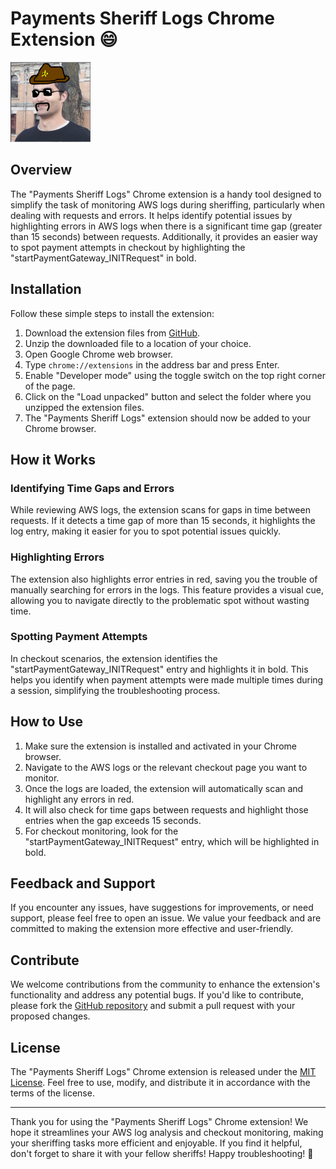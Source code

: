 # Payments Sheriff Logs Chrome Extension :smile:

![Extension Icon](icon.png)

## Overview

The "Payments Sheriff Logs" Chrome extension is a handy tool designed to simplify the task of monitoring AWS logs during sheriffing, particularly when dealing with requests and errors. It helps identify potential issues by highlighting errors in AWS logs when there is a significant time gap (greater than 15 seconds) between requests. Additionally, it provides an easier way to spot payment attempts in checkout by highlighting the "startPaymentGateway_INITRequest" in bold.

## Installation

Follow these simple steps to install the extension:

1. Download the extension files from [GitHub](https://github.com/your-username/payments-sheriff-logs).
2. Unzip the downloaded file to a location of your choice.
3. Open Google Chrome web browser.
4. Type `chrome://extensions` in the address bar and press Enter.
5. Enable "Developer mode" using the toggle switch on the top right corner of the page.
6. Click on the "Load unpacked" button and select the folder where you unzipped the extension files.
7. The "Payments Sheriff Logs" extension should now be added to your Chrome browser.

## How it Works

### Identifying Time Gaps and Errors

While reviewing AWS logs, the extension scans for gaps in time between requests. If it detects a time gap of more than 15 seconds, it highlights the log entry, making it easier for you to spot potential issues quickly.

### Highlighting Errors

The extension also highlights error entries in red, saving you the trouble of manually searching for errors in the logs. This feature provides a visual cue, allowing you to navigate directly to the problematic spot without wasting time.

### Spotting Payment Attempts

In checkout scenarios, the extension identifies the "startPaymentGateway_INITRequest" entry and highlights it in bold. This helps you identify when payment attempts were made multiple times during a session, simplifying the troubleshooting process.

## How to Use

1. Make sure the extension is installed and activated in your Chrome browser.
2. Navigate to the AWS logs or the relevant checkout page you want to monitor.
3. Once the logs are loaded, the extension will automatically scan and highlight any errors in red.
4. It will also check for time gaps between requests and highlight those entries when the gap exceeds 15 seconds.
5. For checkout monitoring, look for the "startPaymentGateway_INITRequest" entry, which will be highlighted in bold.

## Feedback and Support

If you encounter any issues, have suggestions for improvements, or need support, please feel free to open an issue. We value your feedback and are committed to making the extension more effective and user-friendly.

## Contribute

We welcome contributions from the community to enhance the extension's functionality and address any potential bugs. If you'd like to contribute, please fork the [GitHub repository](https://github.com/vbarzana/payments-sheriff-logs) and submit a pull request with your proposed changes.

## License

The "Payments Sheriff Logs" Chrome extension is released under the [MIT License](LICENSE). Feel free to use, modify, and distribute it in accordance with the terms of the license.

---

Thank you for using the "Payments Sheriff Logs" Chrome extension! We hope it streamlines your AWS log analysis and checkout monitoring, making your sheriffing tasks more efficient and enjoyable. If you find it helpful, don't forget to share it with your fellow sheriffs! Happy troubleshooting! :tada:
